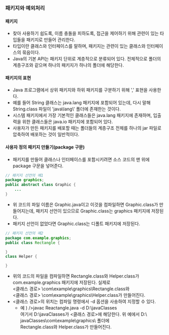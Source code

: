 ### 패키지와 예외처리

#### 패키지

- 찾아 사용하기 쉽도록, 이름 충돌을 피하도록, 접근을 제어하기 위해 관련이 있는 타입들을 패키지로 만들어 관리한다.
- 타입이란 클래스와 인터페이스를 말하며, 패키지는 관련이 있는 클래스와 인터페이스의 묶음이다.
- Java의 기본 API는 패키지 단위로 계층적으로 분류되어 있다. 전체적으로 폴더의 계층구조와 같으며 하나의 패키지가 하나의 폴더에 해당한다.

#### 패키지의 표현

- Java 프로그램에서 상위 패키지와 하위 패키지를 구분하기 위해 ',' 표현을 사용한다.
- 예를 들어 String 클래스는 java.lang 패키지에 포함되어 있는데, 다시 말해 String.class 파일이 'java\\lang\\' 폴더에 존재한는 것이다.
- 시스템 패키지에서 가장 기본적인 클래스들은 java.lang 패키지에 존재하며, 입출력을 위한 클래스들은 java.io 패키지에 포함되어 있다.
- 사용자가 만든 패키지를 배포할 때는 폴더들의 계층구조 전체를 하나의 jar 파일로 압축하여 배포하는 것이 일반적이다.

#### 사용자 정의 패키지 만들기(package 구문)

- 패키지를 만들어 클래스나 인터페이스를 포함시키려면 소스 코드의 맨 위에 package 구문을 넣어준다.

```java
// 패키지 선언의 예1
package graphics;
public abstract class Graphic {
    ...
}
```

- 위 코드의 파일 이름은 Graphic.java이고 이것을 컴파일하면 Graphic.class가 만들어지는데, 패키지 선언이 있으므로 Graphic.class는 graphics 패키지에 저장된다.
- 패키지 선언이 없었다면 Graphic.class는 디폴트 패키지에 저장된다.

```java
// 패키지 선언의 예2
package com.example.graphics;
public class Rectangle {

}
class Helper {

}
```

- 위의 코드의 파일을 컴파일하면 Rectangle.class와 Helper.class가 com.example.graphics 패키지에 저장된다. 실제로  
  \<클래스 경로\> \\com\\example\\graphics\\Rectangle.class와  
  \<클래스 경로\> \\com\\example\\graphics\\Helper.class가 만들어진다.
- \<클래스 경로\>의 위치는 컴파일 명령에서 \-d 옵션을 사숑하여 지정할 수 있다.
  - 예 ) />javac Reactangle.java \-d D:\\javaClasses  
    여기서 D:\\javaClasses가 \<클래스 경로\>에 해당한다. 위 예에서 D:\\ javaClasses\\com\\example\\graphics\\ 폴더에  
    Rectangle.class와 Helper.class가 만들어진다.
